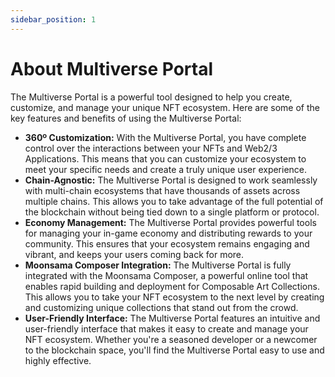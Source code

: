 ```yaml
---
sidebar_position: 1
---
```


# About Multiverse Portal

The Multiverse Portal is a powerful tool designed to help you create, customize, and manage your unique NFT ecosystem. 
Here are some of the key features and benefits of using the Multiverse Portal:

- **360º Customization:** With the Multiverse Portal, you have complete control over the interactions between your NFTs
and Web2/3 Applications. This means that you can customize your ecosystem to meet your specific needs and create a 
truly unique user experience.
- **Chain-Agnostic:** The Multiverse Portal is designed to work seamlessly with multi-chain ecosystems that have 
thousands of assets across multiple chains. This allows you to take advantage of the full potential of the blockchain 
without being tied down to a single platform or protocol.
- **Economy Management:** The Multiverse Portal provides powerful tools for managing your in-game economy and 
distributing rewards to your community. This ensures that your ecosystem remains engaging and vibrant, and keeps your 
users coming back for more.
- **Moonsama Composer Integration:** The Multiverse Portal is fully integrated with the Moonsama Composer, a powerful 
online tool that enables rapid building and deployment for Composable Art Collections. This allows you to take your NFT 
ecosystem to the next level by creating and customizing unique collections that stand out from the crowd.
- **User-Friendly Interface:** The Multiverse Portal features an intuitive and user-friendly interface that makes it 
easy to create and manage your NFT ecosystem. Whether you're a seasoned developer or a newcomer to the blockchain 
space, you'll find the Multiverse Portal easy to use and highly effective.
